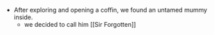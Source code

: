 - After exploring and opening a coffin, we found an untamed mummy inside.
	- we decided to call him [[Sir Forgotten]]